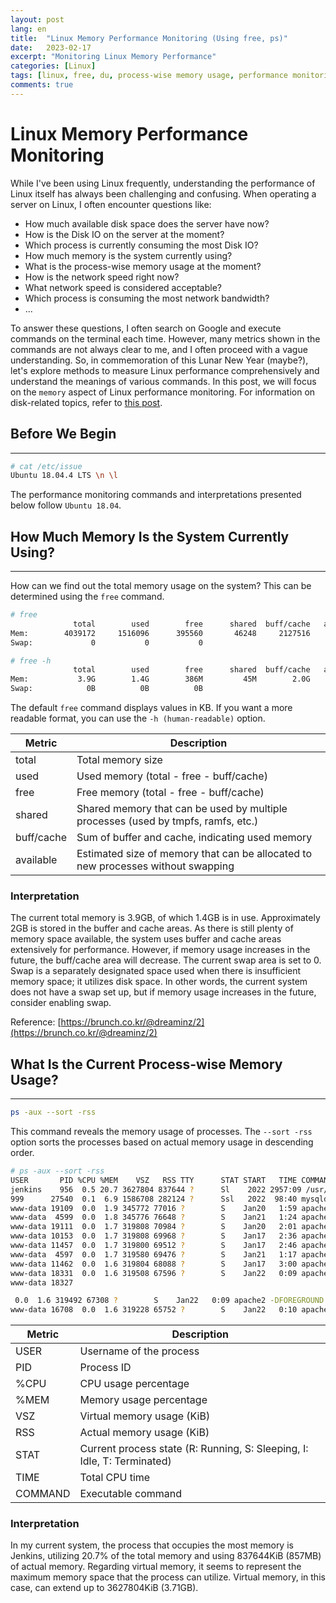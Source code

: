 ```yaml
---
layout: post
lang: en
title:  "Linux Memory Performance Monitoring (Using free, ps)"
date:   2023-02-17
excerpt: "Monitoring Linux Memory Performance"
categories: [Linux]
tags: [linux, free, du, process-wise memory usage, performance monitoring]
comments: true
---
```


# Linux Memory Performance Monitoring

While I've been using Linux frequently, understanding the performance of Linux itself has always been challenging and confusing. When operating a server on Linux, I often encounter questions like:

- How much available disk space does the server have now?
- How is the Disk IO on the server at the moment?
- Which process is currently consuming the most Disk IO?
- How much memory is the system currently using?
- What is the process-wise memory usage at the moment?
- How is the network speed right now?
- What network speed is considered acceptable?
- Which process is consuming the most network bandwidth?
- ...

To answer these questions, I often search on Google and execute commands on the terminal each time. However, many metrics shown in the commands are not always clear to me, and I often proceed with a vague understanding. So, in commemoration of this Lunar New Year (maybe?), let's explore methods to measure Linux performance comprehensively and understand the meanings of various commands. In this post, we will focus on the `memory` aspect of Linux performance monitoring. For information on disk-related topics, refer to [this post](https://deercode.github.io/linux_disk_monitoring/).

## Before We Begin
---
```bash
# cat /etc/issue
Ubuntu 18.04.4 LTS \n \l
```
The performance monitoring commands and interpretations presented below follow `Ubuntu 18.04`. 

## How Much Memory Is the System Currently Using?
---
How can we find out the total memory usage on the system? This can be determined using the `free` command.

```bash
# free
              total        used        free      shared  buff/cache   available
Mem:        4039172     1516096      395560       46248     2127516     2189400
Swap:             0           0           0

# free -h
              total        used        free      shared  buff/cache   available
Mem:           3.9G        1.4G        386M         45M        2.0G        2.1G
Swap:            0B          0B          0B
```

The default `free` command displays values in KB. If you want a more readable format, you can use the `-h (human-readable)` option.

|Metric|Description|
|----|----------------|
|total|Total memory size|
|used|Used memory (total - free - buff/cache)|
|free|Free memory (total - free - buff/cache)|
|shared|Shared memory that can be used by multiple processes (used by tmpfs, ramfs, etc.)|
|buff/cache|Sum of buffer and cache, indicating used memory|
|available|Estimated size of memory that can be allocated to new processes without swapping|

### Interpretation
The current total memory is 3.9GB, of which 1.4GB is in use. Approximately 2GB is stored in the buffer and cache areas. As there is still plenty of memory space available, the system uses buffer and cache areas extensively for performance. However, if memory usage increases in the future, the buff/cache area will decrease. The current swap area is set to 0. Swap is a separately designated space used when there is insufficient memory space; it utilizes disk space. In other words, the current system does not have a swap set up, but if memory usage increases in the future, consider enabling swap.

Reference: [https://brunch.co.kr/@dreaminz/2](https://brunch.co.kr/@dreaminz/2)

## What Is the Current Process-wise Memory Usage?
---
```bash
ps -aux --sort -rss
```

This command reveals the memory usage of processes. The `--sort -rss` option sorts the processes based on actual memory usage in descending order.

```bash
# ps -aux --sort -rss
USER       PID %CPU %MEM    VSZ   RSS TTY      STAT START   TIME COMMAND
jenkins    956  0.5 20.7 3627804 837644 ?      Sl    2022 2957:09 /usr/bin/java -Djava.awt.headless=true -jar /usr/share/jenkins/jenkins.war --webroot=/var/
999      27540  0.1  6.9 1586708 282124 ?      Ssl   2022  98:40 mysqld
www-data 19109  0.0  1.9 345772 77016 ?        S    Jan20   1:59 apache2 -DFOREGROUND
www-data  4599  0.0  1.8 345776 76648 ?        S    Jan21   1:24 apache2 -DFOREGROUND
www-data 19111  0.0  1.7 319808 70984 ?        S    Jan20   2:01 apache2 -DFOREGROUND
www-data 10153  0.0  1.7 319808 69968 ?        S    Jan17   2:36 apache2 -DFOREGROUND
www-data 11457  0.0  1.7 319800 69512 ?        S    Jan17   2:46 apache2 -DFOREGROUND
www-data  4597  0.0  1.7 319580 69476 ?        S    Jan21   1:17 apache2 -DFOREGROUND
www-data 11462  0.0  1.6 319804 68088 ?        S    Jan17   3:00 apache2 -DFOREGROUND
www-data 18331  0.0  1.6 319508 67596 ?        S    Jan22   0:09 apache2 -DFOREGROUND
www-data 18327  

 0.0  1.6 319492 67308 ?        S    Jan22   0:09 apache2 -DFOREGROUND
www-data 16708  0.0  1.6 319228 65752 ?        S    Jan22   0:10 apache2 -DFOREGROUND
```

|Metric|Description|
|----|----------------|
|USER|Username of the process|
|PID|Process ID|
|%CPU|CPU usage percentage|
|%MEM|Memory usage percentage|
|VSZ|Virtual memory usage (KiB)|
|RSS|Actual memory usage (KiB)|
|STAT|Current process state (R: Running, S: Sleeping, I: Idle, T: Terminated)|
|TIME|Total CPU time|
|COMMAND|Executable command|

### Interpretation
In my current system, the process that occupies the most memory is Jenkins, utilizing 20.7% of the total memory and using 837644KiB (857MB) of actual memory. Regarding virtual memory, it seems to represent the maximum memory space that the process can utilize. Virtual memory, in this case, can extend up to 3627804KiB (3.71GB).
